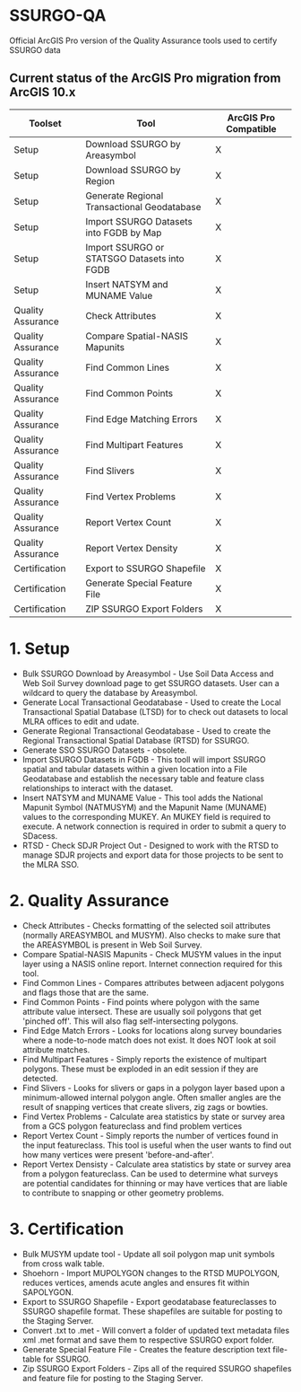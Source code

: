 # SSURGO-QA
Official ArcGIS Pro version of the Quality Assurance tools used to certify SSURGO data  

## Current status of the ArcGIS Pro migration from ArcGIS 10.x

Toolset|Tool|ArcGIS Pro Compatible|
--------------------------------------------------|-------------------------------------------------------------------|---------------------------|
Setup|Download SSURGO by Areasymbol|X|
Setup|Download SSURGO by Region|X|
Setup|Generate Regional Transactional Geodatabase|X|
Setup|Import SSURGO Datasets into FGDB by Map|X|
Setup|Import SSURGO or STATSGO Datasets into FGDB|X|
Setup|Insert NATSYM and MUNAME Value|X|
Quality Assurance|Check Attributes|X|
Quality Assurance|Compare Spatial-NASIS Mapunits|X|
Quality Assurance|Find Common Lines|X|
Quality Assurance|Find Common Points|X|
Quality Assurance|Find Edge Matching Errors|X|
Quality Assurance|Find Multipart Features|X|
Quality Assurance|Find Slivers|X|
Quality Assurance|Find Vertex Problems|X|
Quality Assurance|Report Vertex Count|X|
Quality Assurance|Report Vertex Density|X|
Certification|Export to SSURGO Shapefile|X|
Certification|Generate Special Feature File|X|
Certification|ZIP SSURGO Export Folders|X|

# 1. Setup
<ul> 
<li>Bulk SSURGO Download by Areasymbol - Use Soil Data Access and Web Soil Survey download page to get SSURGO datasets. User can a wildcard to query the database by Areasymbol. </li>
<li>Generate Local Transactional Geodatabase - Used to create the Local Transactional Spatial Database (LTSD) for to check out datasets to local MLRA offices to edit and udate. </li>
<li>Generate Regional Transactional Geodatabase - Used to create the Regional Transactional Spatial Database (RTSD) for SSURGO. </li>
<li>Generate SSO SSURGO Datasets - obsolete. </li>
<li>Import SSURGO Datasets in FGDB - This tooll will import SSURGO spatial and tabular datasets within a given location into a File Geodatabase and establish the necessary table and feature class relationships to interact with the dataset. </li>
<li>Insert NATSYM and MUNAME Value - This tool adds the National Mapunit Symbol (NATMUSYM) and the Mapunit Name (MUNAME) values to the corresponding MUKEY. An MUKEY field is required to execute. A network connection is required in order to submit a query to SDacess. </li>
<li>RTSD - Check SDJR Project Out - Designed to work with the RTSD to manage SDJR projects and export data for those projects to be sent to the MLRA SSO. </li>
</ul>

# 2. Quality Assurance

<ul>
<li> Check Attributes - Checks formatting of the selected soil attributes (normally AREASYMBOL and MUSYM). Also checks to make sure that the AREASYMBOL is present in Web Soil Survey.</li>
<li>Compare Spatial-NASIS Mapunits - Check MUSYM values in the input layer using a NASIS online report. Internet connection required for this tool. </li>
<li>Find Common Lines - Compares attributes between adjacent polygons and flags those that are the same. </li>
<li>Find Common Points - Find points where polygon with the same attribute value intersect. These are usually soil polygons that get 'pinched off'. This will also flag self-intersecting polygons.</li>
<li>Find Edge Match Errors - Looks for locations along survey boundaries where a node-to-node match does not exist. It does NOT look at soil attribute matches. </li>
<li>Find Multipart Features - Simply reports the existence of multipart polygons. These must be exploded in an edit session if they are detected.</li>
<li>Find Slivers - Looks for slivers or gaps in a polygon layer based upon a minimum-allowed internal polygon angle. Often smaller angles are the result of snapping vertices that create slivers, zig zags or bowties. </li>
<li>Find Vertex Problems - Calculate area statistics by state or survey area from a GCS polygon featureclass and find problem vertices </li>
<li>Report Vertex Count - Simply reports the number of vertices found in the input featureclass. This tool is useful when the user wants to find out how many vertices were present 'before-and-after'. </li>
<li>Report Vertex Densisty - Calculate area statistics by state or survey area from a  polygon featureclass. Can be used to determine what surveys are potential candidates for thinning or may have vertices that are liable to contribute to snapping or other geometry problems. </li>
</ul>

# 3. Certification

<ul>
<li>Bulk MUSYM update tool - Update all soil polygon map unit symbols from cross walk table. </li>
<li>Shoehorn - Import MUPOLYGON changes to the RTSD MUPOLYGON, reduces vertices, amends acute angles and ensures fit within SAPOLYGON. </li>
<li>Export to SSURGO Shapefile - Export geodatabase featureclasses to SSURGO shapefile format. These shapefiles are suitable for posting to the Staging Server. </li>
<li>Convert .txt to .met - Will convert a folder of updated text metadata files xml .met format and save them to respective SSURGO export folder. </li>
<li>Generate Special Feature File - Creates the feature description text file-table for SSURGO. </li>
<li>Zip SSURGO Export Folders - Zips all of the required SSURGO shapefiles and feature file for posting to the Staging Server. </li>

